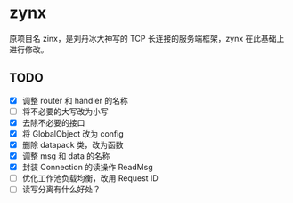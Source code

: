 # zynx

原项目名 zinx，是刘丹冰大神写的 TCP 长连接的服务端框架，zynx 在此基础上进行修改。

## TODO

- [x] 调整 router 和 handler 的名称
- [ ] 将不必要的大写改为小写
- [x] 去除不必要的接口
- [x] 将 GlobalObject 改为 config
- [x] 删除 datapack 类，改为函数
- [x] 调整 msg 和 data 的名称
- [x] 封装 Connection 的读操作 ReadMsg
- [ ] 优化工作池负载均衡，改用 Request ID
- [ ] 读写分离有什么好处？
